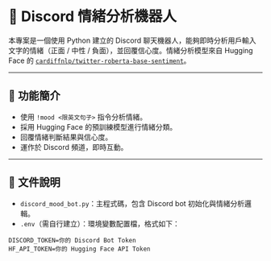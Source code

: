 # 🤖 Discord 情緒分析機器人

本專案是一個使用 Python 建立的 Discord 聊天機器人，能夠即時分析用戶輸入文字的情緒（正面 / 中性 / 負面），並回覆信心度。情緒分析模型來自 Hugging Face 的 [`cardiffnlp/twitter-roberta-base-sentiment`](https://huggingface.co/cardiffnlp/twitter-roberta-base-sentiment)。

---

## 📌 功能簡介

- 使用 `!mood <限英文句子>` 指令分析情緒。
- 採用 Hugging Face 的預訓練模型進行情緒分類。
- 回覆情緒判斷結果與信心度。
- 運作於 Discord 頻道，即時互動。

---

## 📄 文件說明

- `discord_mood_bot.py`：主程式碼，包含 Discord bot 初始化與情緒分析邏輯。
- `.env`（需自行建立）：環境變數配置檔，格式如下：

```env
DISCORD_TOKEN=你的 Discord Bot Token
HF_API_TOKEN=你的 Hugging Face API Token

